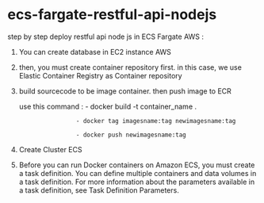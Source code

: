 # ecs-fargate-restful-api-nodejs

step by step deploy restful api node js in ECS Fargate AWS :

1. You can create database in EC2 instance AWS

2. then, you must create container repository first. in this case, we use Elastic Container Registry as Container repository

3. build sourcecode to be image container. then push image to ECR

    use this command : - docker build -t container_name .
                        
                       - docker tag imagesname:tag newimagesname:tag

                       - docker push newimagesname:tag
4. Create Cluster ECS

5. Before you can run Docker containers on Amazon ECS, you must create a task definition. You can define multiple containers and data volumes in a task definition. For more information about the parameters available in a task definition, see Task Definition Parameters.

